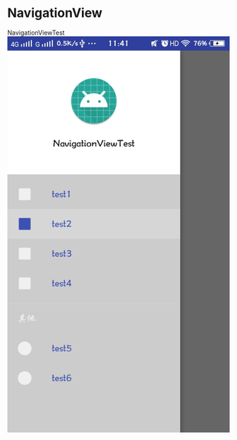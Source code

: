 # NavigationView
NavigationViewTest
![image](http://github.com/zcmgit/NavigationView/raw/master/img/icon.jpg)
